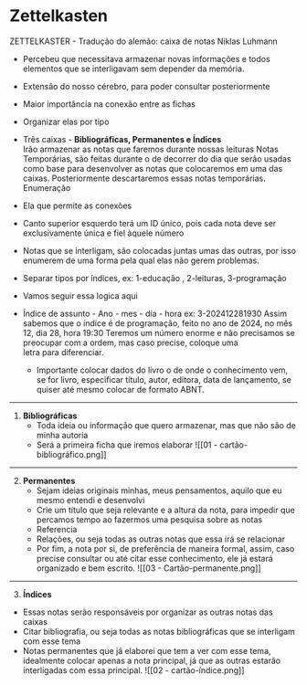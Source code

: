 # Zettelkasten

ZETTELKASTER - Tradução do alemão: caixa de notas
Niklas Luhmann

- Percebeu que necessitava armazenar novas informações e todos elementos que se interligavam sem depender da memória. 
- Extensão do nosso cérebro, para poder consultar posteriormente
- Maior importância na conexão entre as fichas
- Organizar elas por tipo

- Três caixas  - **Bibliográficas, Permanentes e Índices**	 
Irão armazenar as notas que faremos durante nossas leituras
Notas Temporárias, são feitas durante o de decorrer do dia que serão usadas como base para desenvolver as notas que colocaremos em uma das caixas. Posteriormente descartaremos essas notas temporárias.
Enumeração 
- Ela que permite as conexões 

- Canto superior esquerdo terá um ID único, pois cada nota deve ser exclusivamente única e fiel àquele número

- Notas que se interligam, são colocadas juntas umas das outras, por isso enumerem de uma forma pela qual  elas não gerem problemas.

- Separar tipos por índices, ex: 1-educação , 2-leituras, 3-programação

- Vamos seguir essa logica aqui 
- Índice de assunto - Ano - mes - dia - hora
		ex: 3-202412281930
		Assim sabemos que o índice é de programação, feito no ano de 2024, no mês 12, dia 28, hora 19:30
		Teremos um número enorme e não precisamos se preocupar com a ordem, mas caso precise, coloque uma 	
		letra para diferenciar. 
	- Importante colocar dados do livro o de onde o conhecimento vem, se for livro, especificar 	  título, autor, editora, data de lançamento, se quiser até mesmo colocar de formato ABNT.

--- 
1. **Bibliográficas** 
	- Toda ideia ou informação que quero armazenar, mas que não são de minha autoria	
	- Será a primeira ficha que iremos elaborar
	![[01 - cartão-bibliográfico.png]]
--- 
2. **Permanentes** 
	- Sejam ideias originais minhas, meus pensamentos, aquilo que eu mesmo entendi e  desenvolvi
	- Crie um título que seja relevante e a altura da nota, para impedir que percamos tempo ao fazermos uma pesquisa sobre as notas
	- Referencia
	- Relações, ou seja todas as outras notas que essa irá se relacionar
	- Por fim, a nota por si, de preferência de maneira formal, assim, caso precise consultar ou até citar esse conhecimento, ele já estará organizado e bem escrito.
	![[03 - Cartão-permanente.png]]
---
3. **Índices**
- Essas notas serão responsáveis por organizar as outras notas das caixas
- Citar bibliografia, ou seja todas as notas bibliográficas que se interligam com esse tema
- Notas permanentes que já elaborei que tem a ver com esse tema, idealmente colocar apenas a nota principal, já que as outras estarão interligadas com essa principal.
    ![[02 - cartão-índice.png]]
